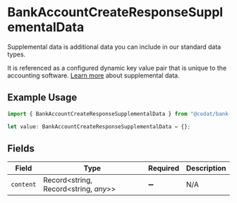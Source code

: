 # BankAccountCreateResponseSupplementalData

Supplemental data is additional data you can include in our standard data types. 

It is referenced as a configured dynamic key value pair that is unique to the accounting software. [Learn more](https://docs.codat.io/using-the-api/supplemental-data/overview) about supplemental data.

## Example Usage

```typescript
import { BankAccountCreateResponseSupplementalData } from "@codat/bank-feeds/sdk/models/shared";

let value: BankAccountCreateResponseSupplementalData = {};
```

## Fields

| Field                                 | Type                                  | Required                              | Description                           |
| ------------------------------------- | ------------------------------------- | ------------------------------------- | ------------------------------------- |
| `content`                             | Record<string, Record<string, *any*>> | :heavy_minus_sign:                    | N/A                                   |